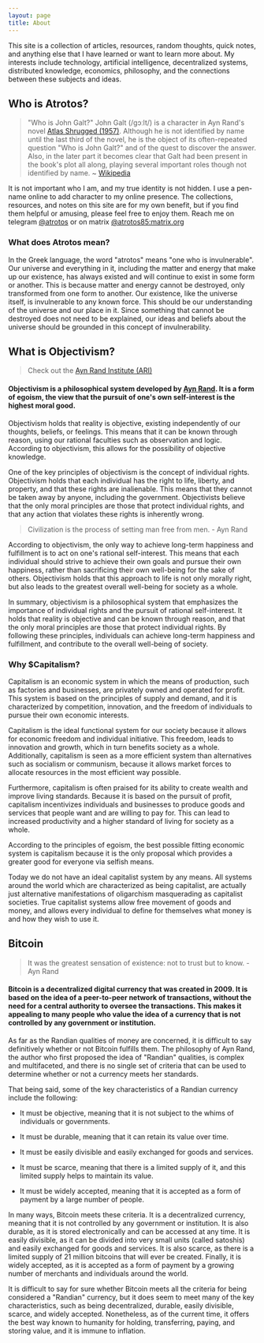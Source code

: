 ```yaml
---
layout: page
title: About
---
```


This site is a collection of articles, resources, random thoughts, quick notes, and anything else that I have learned or want to learn more about. My interests include technology, artificial intelligence, decentralized systems, distributed knowledge, economics, philosophy, and the connections between these subjects and ideas.

## Who is Atrotos?
> "Who is John Galt?" John Galt (/ɡɔːlt/) is a character in Ayn Rand's novel [Atlas Shrugged (1957)](https://en.wikipedia.org/wiki/Atlas_Shrugged "Atlas Shrugged Wikipedia"). Although he is not identified by name until the last third of the novel, he is the object of its often-repeated question "Who is John Galt?" and of the quest to discover the answer. Also, in the later part it becomes clear that Galt had been present in the book's plot all along, playing several important roles though not identified by name. ~ [Wikipedia](https://en.wikipedia.org/wiki/John_Galt "John Galt Wikipedia")

It is not important who I am, and my true identity is not hidden. I use a pen-name online to add character to my online presence. The collections, resources, and notes on this site are for my own benefit, but if you find them helpful or amusing, please feel free to enjoy them. Reach me on telegram [@atrotos](https://t.me/atrotos "Contact Atrotos on Telegram") or on matrix [@atrotos85:matrix.org](https://matrix.to/#/@atrotos85:matrix.org)

### What does Atrotos mean?
In the Greek language, the word "atrotos" means "one who is invulnerable". Our universe and everything in it, including the matter and energy that make up our existence, has always existed and will continue to exist in some form or another. This is because matter and energy cannot be destroyed, only transformed from one form to another. Our existence, like the universe itself, is invulnerable to any known force. This should be our understanding of the universe and our place in it. Since something that cannot be destroyed does not need to be explained, our ideas and beliefs about the universe should be grounded in this concept of invulnerability.

## What is Objectivism?
> Check out the [Ayn Rand Institute (ARI)](https://aynrand.org/ "Ayn Rand Institue website")
#### Objectivism is a philosophical system developed by [Ayn Rand](https://en.wikipedia.org/wiki/Ayn_Rand "Ayn Rand Wikipedia entry"). It is a form of egoism, the view that the pursuit of one's own self-interest is the highest moral good.

Objectivism holds that reality is objective, existing independently of our thoughts, beliefs, or feelings. This means that it can be known through reason, using our rational faculties such as observation and logic. According to objectivism, this allows for the possibility of objective knowledge.

One of the key principles of objectivism is the concept of individual rights. Objectivism holds that each individual has the right to life, liberty, and property, and that these rights are inalienable. This means that they cannot be taken away by anyone, including the government. Objectivists believe that the only moral principles are those that protect individual rights, and that any action that violates these rights is inherently wrong.

> Civilization is the process of setting man free from men. - Ayn Rand

According to objectivism, the only way to achieve long-term happiness and fulfillment is to act on one's rational self-interest. This means that each individual should strive to achieve their own goals and pursue their own happiness, rather than sacrificing their own well-being for the sake of others. Objectivism holds that this approach to life is not only morally right, but also leads to the greatest overall well-being for society as a whole.

In summary, objectivism is a philosophical system that emphasizes the importance of individual rights and the pursuit of rational self-interest. It holds that reality is objective and can be known through reason, and that the only moral principles are those that protect individual rights. By following these principles, individuals can achieve long-term happiness and fulfillment, and contribute to the overall well-being of society.

### Why $Capitalism?
Capitalism is an economic system in which the means of production, such as factories and businesses, are privately owned and operated for profit. This system is based on the principles of supply and demand, and it is characterized by competition, innovation, and the freedom of individuals to pursue their own economic interests.

Capitalism is the ideal functional system for our society because it allows for economic freedom and individual initiative. This freedom, leads to innovation and growth, which in turn benefits society as a whole. Additionally, capitalism is seen as a more efficient system than alternatives such as socialism or communism, because it allows market forces to allocate resources in the most efficient way possible.

Furthermore, capitalism is often praised for its ability to create wealth and improve living standards. Because it is based on the pursuit of profit, capitalism incentivizes individuals and businesses to produce goods and services that people want and are willing to pay for. This can lead to increased productivity and a higher standard of living for society as a whole.

According to the principles of egoism, the best possible fitting economic system is capitalism because it is the only proposal which provides a greater good for everyone via selfish means.

Today we do not have an ideal capitalist system by any means. All systems around the world which are characterized as being capitalist, are actually just alternative manifestations of oligarchism masquerading as capitalist societies. True capitalist systems allow free movement of goods and money, and allows every individual to define for themselves what money is and how they wish to use it.

## Bitcoin
> It was the greatest sensation of existence: not to trust but to know. - Ayn Rand

#### Bitcoin is a decentralized digital currency that was created in 2009. It is based on the idea of a peer-to-peer network of transactions, without the need for a central authority to oversee the transactions. This makes it appealing to many people who value the idea of a currency that is not controlled by any government or institution.

As far as the Randian qualities of money are concerned, it is difficult to say definitively whether or not Bitcoin fulfills them. The philosophy of Ayn Rand, the author who first proposed the idea of "Randian" qualities, is complex and multifaceted, and there is no single set of criteria that can be used to determine whether or not a currency meets her standards.

That being said, some of the key characteristics of a Randian currency include the following:

- It must be objective, meaning that it is not subject to the whims of individuals or governments.

- It must be durable, meaning that it can retain its value over time.

- It must be easily divisible and easily exchanged for goods and services.

- It must be scarce, meaning that there is a limited supply of it, and this limited supply helps to maintain its value.

- It must be widely accepted, meaning that it is accepted as a form of payment by a large number of people.

In many ways, Bitcoin meets these criteria. It is a decentralized currency, meaning that it is not controlled by any government or institution. It is also durable, as it is stored electronically and can be accessed at any time. It is easily divisible, as it can be divided into very small units (called satoshis) and easily exchanged for goods and services. It is also scarce, as there is a limited supply of 21 million bitcoins that will ever be created. Finally, it is widely accepted, as it is accepted as a form of payment by a growing number of merchants and individuals around the world.

It is difficult to say for sure whether Bitcoin meets all the criteria for being considered a "Randian" currency, but it does seem to meet many of the key characteristics, such as being decentralized, durable, easily divisible, scarce, and widely accepted. Nonetheless, as of the current time, it offers the best way known to humanity for holding, transferring, paying, and storing value, and it is immune to inflation.